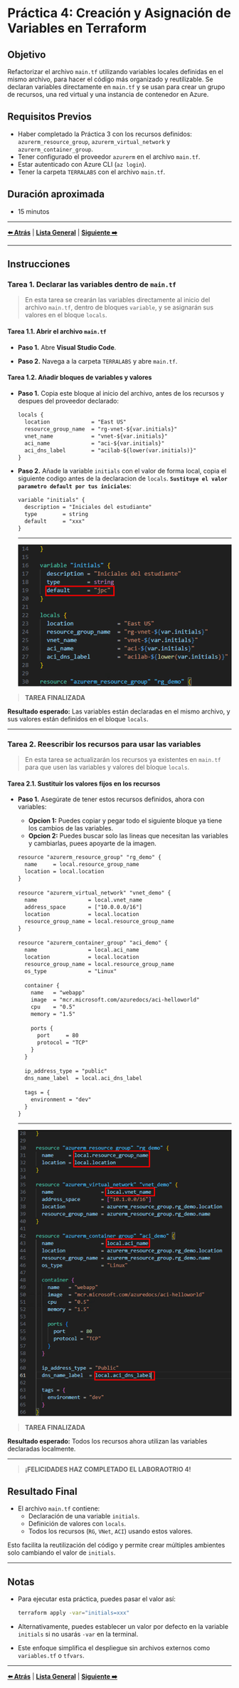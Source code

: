 # Práctica 4: Creación y Asignación de Variables en Terraform

## Objetivo

Refactorizar el archivo `main.tf` utilizando variables locales definidas en el mismo archivo, para hacer el código más organizado y reutilizable. Se declaran variables directamente en `main.tf` y se usan para crear un grupo de recursos, una red virtual y una instancia de contenedor en Azure.

## Requisitos Previos

- Haber completado la Práctica 3 con los recursos definidos: `azurerm_resource_group`, `azurerm_virtual_network` y `azurerm_container_group`.
- Tener configurado el proveedor `azurerm` en el archivo `main.tf`.
- Estar autenticado con Azure CLI (`az login`).
- Tener la carpeta `TERRALABS` con el archivo `main.tf`.

## Duración aproximada

- 15 minutos

---

**[⬅️ Atrás](https://netec-mx.github.io/TRFRM-AZ/Capítulo3/lab3.html)** | **[Lista General](https://netec-mx.github.io/TRFRM-AZ/)** | **[Siguiente ➡️](https://netec-mx.github.io/TRFRM-AZ/Capítulo4/lab5.html)**

---

## Instrucciones

### Tarea 1. Declarar las variables dentro de `main.tf`

> En esta tarea se crearán las variables directamente al inicio del archivo `main.tf`, dentro de bloques `variable`, y se asignarán sus valores en el bloque `locals`.

#### Tarea 1.1. Abrir el archivo `main.tf`

- **Paso 1.** Abre **Visual Studio Code**.

- **Paso 2.** Navega a la carpeta `TERRALABS` y abre `main.tf`.

#### Tarea 1.2. Añadir bloques de variables y valores

- **Paso 1.** Copia este bloque al inicio del archivo, antes de los recursos y despues del proveedor declarado:

  ```hcl
  locals {
    location             = "East US"
    resource_group_name  = "rg-vnet-${var.initials}"
    vnet_name            = "vnet-${var.initials}"
    aci_name             = "aci-${var.initials}"
    aci_dns_label        = "acilab-${lower(var.initials)}"
  }
  ```

- **Paso 2.** Añade la variable `initials` con el valor de forma local, copia el siguiente codigo antes de la declaracion de `locals`. **`Sustituye el valor parametro default por tus iniciales`**:

  ```hcl
  variable "initials" {
    description = "Iniciales del estudiante"
    type        = string
    default     = "xxx"
  }
  ```
  ---
  ![terraimg22](../images/lab4/img1.png)

> **TAREA FINALIZADA**

**Resultado esperado:** Las variables están declaradas en el mismo archivo, y sus valores están definidos en el bloque `locals`.

---

### Tarea 2. Reescribir los recursos para usar las variables

> En esta tarea se actualizarán los recursos ya existentes en `main.tf` para que usen las variables y valores del bloque `locals`.

#### Tarea 2.1. Sustituir los valores fijos en los recursos

- **Paso 1.** Asegúrate de tener estos recursos definidos, ahora con variables:
  - **Opcion 1:** Puedes copiar y pegar todo el siguiente bloque ya tiene los cambios de las variables.
  - **Opcion 2:** Puedes buscar solo las lineas que necesitan las variables y cambiarlas, puees apoyarte de la imagen.

  ```hcl
  resource "azurerm_resource_group" "rg_demo" {
    name     = local.resource_group_name
    location = local.location
  }

  resource "azurerm_virtual_network" "vnet_demo" {
    name                = local.vnet_name
    address_space       = ["10.0.0.0/16"]
    location            = local.location
    resource_group_name = local.resource_group_name
  }

  resource "azurerm_container_group" "aci_demo" {
    name                = local.aci_name
    location            = local.location
    resource_group_name = local.resource_group_name
    os_type             = "Linux"

    container {
      name   = "webapp"
      image  = "mcr.microsoft.com/azuredocs/aci-helloworld"
      cpu    = "0.5"
      memory = "1.5"

      ports {
        port     = 80
        protocol = "TCP"
      }
    }

    ip_address_type = "public"
    dns_name_label  = local.aci_dns_label

    tags = {
      environment = "dev"
    }
  }
  ```
  ---
  ![terraimg23](../images/lab4/img2.png)

> **TAREA FINALIZADA**

**Resultado esperado:** Todos los recursos ahora utilizan las variables declaradas localmente.

---

> **¡FELICIDADES HAZ COMPLETADO EL LABORAOTRIO 4!**

## Resultado Final

- El archivo `main.tf` contiene:
  - Declaración de una variable `initials`.
  - Definición de valores con `locals`.
  - Todos los recursos (`RG`, `VNet`, `ACI`) usando estos valores.

Esto facilita la reutilización del código y permite crear múltiples ambientes solo cambiando el valor de `initials`.

---

## Notas

- Para ejecutar esta práctica, puedes pasar el valor así:

  ```bash
  terraform apply -var="initials=xxx"
  ```

- Alternativamente, puedes establecer un valor por defecto en la variable `initials` si no usarás `-var` en la terminal.
- Este enfoque simplifica el despliegue sin archivos externos como `variables.tf` o `tfvars`.

---

**[⬅️ Atrás](https://netec-mx.github.io/TRFRM-AZ/Capítulo3/lab3.html)** | **[Lista General](https://netec-mx.github.io/TRFRM-AZ/)** | **[Siguiente ➡️](https://netec-mx.github.io/TRFRM-AZ/Capítulo4/lab5.html)**